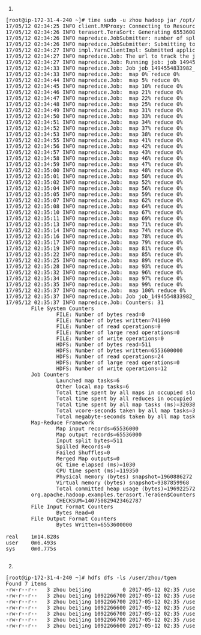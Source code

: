 1. 
<pre>
[root@ip-172-31-4-240 ~]# time sudo -u zhou hadoop jar /opt/cloudera/parcels/CDH/lib/hadoop-0.20-mapreduce/hadoop-examples.jar teragen  -Ddfs.blocksize=67108864 -Dmapreduce.map.memory.mb=1024 -Dmapreduce.job.maps=6  65536000 ./tgen
17/05/12 02:34:25 INFO client.RMProxy: Connecting to ResourceManager at ip-172-31-4-240.us-west-1.compute.internal/172.31.4.240:8032
17/05/12 02:34:26 INFO terasort.TeraSort: Generating 65536000 using 6
17/05/12 02:34:26 INFO mapreduce.JobSubmitter: number of splits:6
17/05/12 02:34:26 INFO mapreduce.JobSubmitter: Submitting tokens for job: job_1494554833982_0003
17/05/12 02:34:27 INFO impl.YarnClientImpl: Submitted application application_1494554833982_0003
17/05/12 02:34:27 INFO mapreduce.Job: The url to track the job: http://ip-172-31-4-240.us-west-1.compute.internal:8088/proxy/application_1494554833982_0003/
17/05/12 02:34:27 INFO mapreduce.Job: Running job: job_1494554833982_0003
17/05/12 02:34:33 INFO mapreduce.Job: Job job_1494554833982_0003 running in uber mode : false
17/05/12 02:34:33 INFO mapreduce.Job:  map 0% reduce 0%
17/05/12 02:34:44 INFO mapreduce.Job:  map 5% reduce 0%
17/05/12 02:34:45 INFO mapreduce.Job:  map 10% reduce 0%
17/05/12 02:34:46 INFO mapreduce.Job:  map 21% reduce 0%
17/05/12 02:34:47 INFO mapreduce.Job:  map 22% reduce 0%
17/05/12 02:34:48 INFO mapreduce.Job:  map 25% reduce 0%
17/05/12 02:34:49 INFO mapreduce.Job:  map 31% reduce 0%
17/05/12 02:34:50 INFO mapreduce.Job:  map 33% reduce 0%
17/05/12 02:34:51 INFO mapreduce.Job:  map 34% reduce 0%
17/05/12 02:34:52 INFO mapreduce.Job:  map 37% reduce 0%
17/05/12 02:34:53 INFO mapreduce.Job:  map 38% reduce 0%
17/05/12 02:34:55 INFO mapreduce.Job:  map 41% reduce 0%
17/05/12 02:34:56 INFO mapreduce.Job:  map 42% reduce 0%
17/05/12 02:34:57 INFO mapreduce.Job:  map 43% reduce 0%
17/05/12 02:34:58 INFO mapreduce.Job:  map 46% reduce 0%
17/05/12 02:34:59 INFO mapreduce.Job:  map 47% reduce 0%
17/05/12 02:35:00 INFO mapreduce.Job:  map 48% reduce 0%
17/05/12 02:35:01 INFO mapreduce.Job:  map 50% reduce 0%
17/05/12 02:35:02 INFO mapreduce.Job:  map 52% reduce 0%
17/05/12 02:35:04 INFO mapreduce.Job:  map 56% reduce 0%
17/05/12 02:35:05 INFO mapreduce.Job:  map 59% reduce 0%
17/05/12 02:35:07 INFO mapreduce.Job:  map 62% reduce 0%
17/05/12 02:35:08 INFO mapreduce.Job:  map 64% reduce 0%
17/05/12 02:35:10 INFO mapreduce.Job:  map 67% reduce 0%
17/05/12 02:35:11 INFO mapreduce.Job:  map 69% reduce 0%
17/05/12 02:35:13 INFO mapreduce.Job:  map 71% reduce 0%
17/05/12 02:35:14 INFO mapreduce.Job:  map 74% reduce 0%
17/05/12 02:35:16 INFO mapreduce.Job:  map 78% reduce 0%
17/05/12 02:35:17 INFO mapreduce.Job:  map 79% reduce 0%
17/05/12 02:35:19 INFO mapreduce.Job:  map 81% reduce 0%
17/05/12 02:35:22 INFO mapreduce.Job:  map 85% reduce 0%
17/05/12 02:35:25 INFO mapreduce.Job:  map 89% reduce 0%
17/05/12 02:35:28 INFO mapreduce.Job:  map 93% reduce 0%
17/05/12 02:35:32 INFO mapreduce.Job:  map 96% reduce 0%
17/05/12 02:35:34 INFO mapreduce.Job:  map 97% reduce 0%
17/05/12 02:35:35 INFO mapreduce.Job:  map 99% reduce 0%
17/05/12 02:35:37 INFO mapreduce.Job:  map 100% reduce 0%
17/05/12 02:35:37 INFO mapreduce.Job: Job job_1494554833982_0003 completed successfully
17/05/12 02:35:37 INFO mapreduce.Job: Counters: 31
        File System Counters
                FILE: Number of bytes read=0
                FILE: Number of bytes written=741090
                FILE: Number of read operations=0
                FILE: Number of large read operations=0
                FILE: Number of write operations=0
                HDFS: Number of bytes read=511
                HDFS: Number of bytes written=6553600000
                HDFS: Number of read operations=24
                HDFS: Number of large read operations=0
                HDFS: Number of write operations=12
        Job Counters 
                Launched map tasks=6
                Other local map tasks=6
                Total time spent by all maps in occupied slots (ms)=320383
                Total time spent by all reduces in occupied slots (ms)=0
                Total time spent by all map tasks (ms)=320383
                Total vcore-seconds taken by all map tasks=320383
                Total megabyte-seconds taken by all map tasks=328072192
        Map-Reduce Framework
                Map input records=65536000
                Map output records=65536000
                Input split bytes=511
                Spilled Records=0
                Failed Shuffles=0
                Merged Map outputs=0
                GC time elapsed (ms)=1030
                CPU time spent (ms)=119350
                Physical memory (bytes) snapshot=1960886272
                Virtual memory (bytes) snapshot=9387859968
                Total committed heap usage (bytes)=1969225728
        org.apache.hadoop.examples.terasort.TeraGen$Counters
                CHECKSUM=140750829423462787
        File Input Format Counters 
                Bytes Read=0
        File Output Format Counters 
                Bytes Written=6553600000

real    1m14.828s
user    0m6.493s
sys     0m0.775s

</pre>

2.
<pre>
[root@ip-172-31-4-240 ~]# hdfs dfs -ls /user/zhou/tgen
Found 7 items
-rw-r--r--   3 zhou beijing          0 2017-05-12 02:35 /user/zhou/tgen/_SUCCESS
-rw-r--r--   3 zhou beijing 1092266700 2017-05-12 02:35 /user/zhou/tgen/part-m-00000
-rw-r--r--   3 zhou beijing 1092266700 2017-05-12 02:35 /user/zhou/tgen/part-m-00001
-rw-r--r--   3 zhou beijing 1092266600 2017-05-12 02:35 /user/zhou/tgen/part-m-00002
-rw-r--r--   3 zhou beijing 1092266700 2017-05-12 02:35 /user/zhou/tgen/part-m-00003
-rw-r--r--   3 zhou beijing 1092266700 2017-05-12 02:35 /user/zhou/tgen/part-m-00004
-rw-r--r--   3 zhou beijing 1092266600 2017-05-12 02:35 /user/zhou/tgen/part-m-00005
</pre>